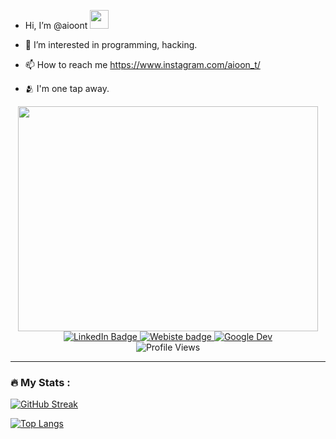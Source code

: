 
 - Hi, I’m @aioont <img src="https://media.giphy.com/media/hvRJCLFzcasrR4ia7z/giphy.gif" width="30px"/>
  


- 👀 I’m interested in programming, hacking.
- 📫 How to reach me https://www.instagram.com/aioon_t/
- 🫂 I'm one tap away.
<div id="header" align="center">
  <img src="https://media.giphy.com/media/qgQUggAC3Pfv687qPC/giphy.gif" width="480" height="360" frameBorder="0" class="giphy-embed" allowFullScreen></img>
  <div id="badges">
    <a href="https://www.linkedin.com/in/abhinand-i-687984249">
      <img src="https://img.shields.io/badge/LinkedIn-blue?style=for-the-badge" alt="LinkedIn Badge"/>
    </a>
    <a href="https://developers.google.com/profile/u/abhinand_i">
      <img src="https://img.shields.io/badge/Website-red?style=for-the-badge" alt="Webiste badge"/>
    </a>
    <a href="https://aioont.github.io/abhinand.github.io/">
      <img src="https://img.shields.io/badge/Google Dev-blue?style=for-the-badge" alt="Google Dev"/>
    </a>
  </div>
  <img src="https://komarev.com/ghpvc/?username=aioont&color=orange" alt="Profile Views"/>
</div>

 




---

### :fire: My Stats :

[![GitHub Streak](http://github-readme-streak-stats.herokuapp.com?user=aioont&theme=vue&hide_border=true&border_radius=15&mode=weekly)](https://git.io/streak-stats)


[![Top Langs](https://github-readme-stats.vercel.app/api/top-langs/?username=aioont&layout=compact&theme=vision-friendly-dark)](https://github.com/aioont/github-readme-stats)






















<!---
aioont/aioont is a ✨ special ✨ repository because its `README.md` (this file) appears on your GitHub profile.
You can click the Preview link to take a look at your changes.
--->
